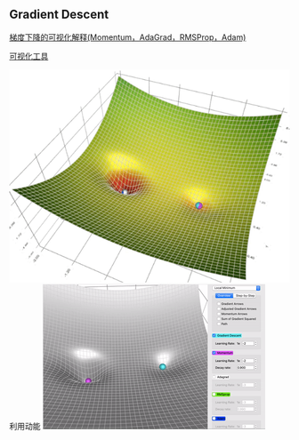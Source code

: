 

## Gradient Descent

[梯度下降的可视化解释(Momentum，AdaGrad，RMSProp，Adam)](https://zhuanlan.zhihu.com/p/147275344)

[可视化工具](https://github.com/lilipads/gradient_descent_viz)

![](img/Gradient-Descent-01.gif)
利用动能
![](img/Gradient-Descent-02.gif)